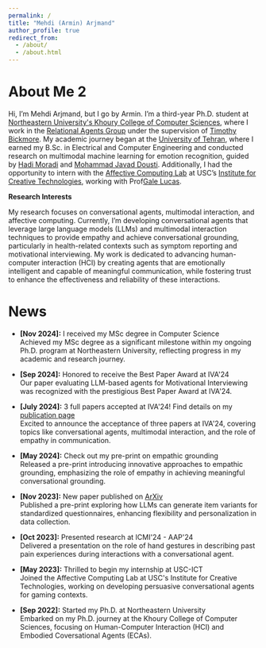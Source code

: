 ```yaml
---
permalink: /
title: "Mehdi (Armin) Arjmand"
author_profile: true
redirect_from: 
  - /about/
  - /about.html
---
```


About Me 2
======
Hi, I’m Mehdi Arjmand, but I go by Armin. I’m a third-year Ph.D. student at [Northeastern University's Khoury College of Computer Sciences](https://www.khoury.northeastern.edu/), where I work in the [Relational Agents Group](https://relationalagents.com/) under the supervision of [Timothy Bickmore](https://www.khoury.northeastern.edu/people/timothy-bickmore/). My academic journey began at the [University of Tehran](https://ece.ut.ac.ir/), where I earned my B.Sc. in Electrical and Computer Engineering and conducted research on multimodal machine learning for emotion recognition, guided by [Hadi Moradi](https://ece.ut.ac.ir/en/~moradih) and [Mohammad Javad Dousti](http://ece.ut.ac.ir/en/mjdousti). Additionally, I had the opportunity to intern with the [Affective Computing Lab](https://www.mjdousti.com) at USC’s [Institute for Creative Technologies](https://ict.usc.edu/), working with Prof[Gale Lucas](https://ict.usc.edu/profile/gale-lucas/).

**Research Interests**

My research focuses on conversational agents, multimodal interaction, and affective computing. Currently, I’m developing conversational agents that leverage large language models (LLMs) and multimodal interaction techniques to provide empathy and achieve conversational grounding, particularly in health-related contexts such as symptom reporting and motivational interviewing. My work is dedicated to advancing human-computer interaction (HCI) by creating agents that are emotionally intelligent and capable of meaningful communication, while fostering trust to enhance the effectiveness and reliability of these interactions.

News
======

- **[Nov 2024]:** I received my MSc degree in Computer Science  
  Achieved my MSc degree as a significant milestone within my ongoing Ph.D. program at Northeastern University, reflecting progress in my academic and research journey.

- **[Sep 2024]:** Honored to receive the Best Paper Award at IVA'24  
  Our paper evaluating LLM-based agents for Motivational Interviewing was recognized with the prestigious Best Paper Award at IVA'24.

- **[July 2024]:** 3 full papers accepted at IVA'24! Find details on my [publication page](#)  
  Excited to announce the acceptance of three papers at IVA'24, covering topics like conversational agents, multimodal interaction, and the role of empathy in communication.

- **[May 2024]:** Check out my pre-print on empathic grounding  
  Released a pre-print introducing innovative approaches to empathic grounding, emphasizing the role of empathy in achieving meaningful conversational grounding.

- **[Nov 2023]:** New paper published on [ArXiv](https://arxiv.org/abs/2407.01824v1)  
  Published a pre-print exploring how LLMs can generate item variants for standardized questionnaires, enhancing flexibility and personalization in data collection.

- **[Oct 2023]:** Presented research at ICMI'24 - AAP'24  
  Delivered a presentation on the role of hand gestures in describing past pain experiences during interactions with a conversational agent.

- **[May 2023]:** Thrilled to begin my internship at USC-ICT  
  Joined the Affective Computing Lab at USC's Institute for Creative Technologies, working on developing persuasive conversational agents for gaming contexts.

- **[Sep 2022]:** Started my Ph.D. at Northeastern University  
  Embarked on my Ph.D. journey at the Khoury College of Computer Sciences, focusing on Human-Computer Interaction (HCI) and Embodied Coversational Agents (ECAs).

